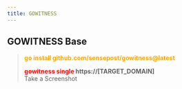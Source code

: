 ```yaml
---
title: GOWITNESS
---
```


## GOWITNESS Base


 > 
 > **<font color=orange>go install github.com/sensepost/gowitness@latest</font>**
 > 
 > **<font color=red>gowitness single</font>  https://\[TARGET_DOMAIN\]</br>**
 > Take a Screenshot
